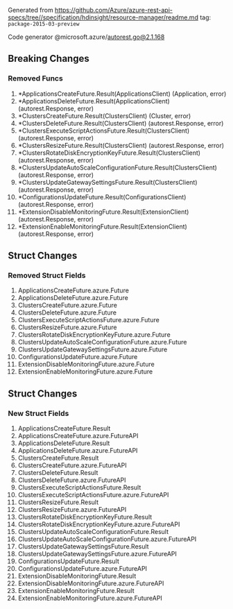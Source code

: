 Generated from https://github.com/Azure/azure-rest-api-specs/tree//specification/hdinsight/resource-manager/readme.md tag: `package-2015-03-preview`

Code generator @microsoft.azure/autorest.go@2.1.168

## Breaking Changes

### Removed Funcs

1. *ApplicationsCreateFuture.Result(ApplicationsClient) (Application, error)
1. *ApplicationsDeleteFuture.Result(ApplicationsClient) (autorest.Response, error)
1. *ClustersCreateFuture.Result(ClustersClient) (Cluster, error)
1. *ClustersDeleteFuture.Result(ClustersClient) (autorest.Response, error)
1. *ClustersExecuteScriptActionsFuture.Result(ClustersClient) (autorest.Response, error)
1. *ClustersResizeFuture.Result(ClustersClient) (autorest.Response, error)
1. *ClustersRotateDiskEncryptionKeyFuture.Result(ClustersClient) (autorest.Response, error)
1. *ClustersUpdateAutoScaleConfigurationFuture.Result(ClustersClient) (autorest.Response, error)
1. *ClustersUpdateGatewaySettingsFuture.Result(ClustersClient) (autorest.Response, error)
1. *ConfigurationsUpdateFuture.Result(ConfigurationsClient) (autorest.Response, error)
1. *ExtensionDisableMonitoringFuture.Result(ExtensionClient) (autorest.Response, error)
1. *ExtensionEnableMonitoringFuture.Result(ExtensionClient) (autorest.Response, error)

## Struct Changes

### Removed Struct Fields

1. ApplicationsCreateFuture.azure.Future
1. ApplicationsDeleteFuture.azure.Future
1. ClustersCreateFuture.azure.Future
1. ClustersDeleteFuture.azure.Future
1. ClustersExecuteScriptActionsFuture.azure.Future
1. ClustersResizeFuture.azure.Future
1. ClustersRotateDiskEncryptionKeyFuture.azure.Future
1. ClustersUpdateAutoScaleConfigurationFuture.azure.Future
1. ClustersUpdateGatewaySettingsFuture.azure.Future
1. ConfigurationsUpdateFuture.azure.Future
1. ExtensionDisableMonitoringFuture.azure.Future
1. ExtensionEnableMonitoringFuture.azure.Future

## Struct Changes

### New Struct Fields

1. ApplicationsCreateFuture.Result
1. ApplicationsCreateFuture.azure.FutureAPI
1. ApplicationsDeleteFuture.Result
1. ApplicationsDeleteFuture.azure.FutureAPI
1. ClustersCreateFuture.Result
1. ClustersCreateFuture.azure.FutureAPI
1. ClustersDeleteFuture.Result
1. ClustersDeleteFuture.azure.FutureAPI
1. ClustersExecuteScriptActionsFuture.Result
1. ClustersExecuteScriptActionsFuture.azure.FutureAPI
1. ClustersResizeFuture.Result
1. ClustersResizeFuture.azure.FutureAPI
1. ClustersRotateDiskEncryptionKeyFuture.Result
1. ClustersRotateDiskEncryptionKeyFuture.azure.FutureAPI
1. ClustersUpdateAutoScaleConfigurationFuture.Result
1. ClustersUpdateAutoScaleConfigurationFuture.azure.FutureAPI
1. ClustersUpdateGatewaySettingsFuture.Result
1. ClustersUpdateGatewaySettingsFuture.azure.FutureAPI
1. ConfigurationsUpdateFuture.Result
1. ConfigurationsUpdateFuture.azure.FutureAPI
1. ExtensionDisableMonitoringFuture.Result
1. ExtensionDisableMonitoringFuture.azure.FutureAPI
1. ExtensionEnableMonitoringFuture.Result
1. ExtensionEnableMonitoringFuture.azure.FutureAPI
